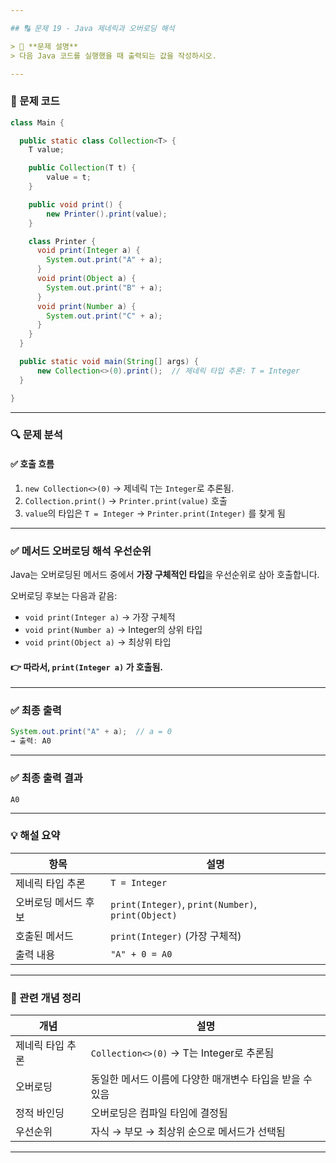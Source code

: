 ```yaml
---

## 🔠 문제 19 - Java 제네릭과 오버로딩 해석

> 📌 **문제 설명**
> 다음 Java 코드를 실행했을 때 출력되는 값을 작성하시오.

---
```


### 📄 문제 코드

```java
class Main {

  public static class Collection<T> {
    T value;

    public Collection(T t) {
        value = t;
    }

    public void print() {
        new Printer().print(value);
    }

    class Printer {
      void print(Integer a) {
        System.out.print("A" + a);
      }
      void print(Object a) {
        System.out.print("B" + a);
      }
      void print(Number a) {
        System.out.print("C" + a);
      }
    }
  }

  public static void main(String[] args) {
      new Collection<>(0).print();  // 제네릭 타입 추론: T = Integer
  }

}
```

---

### 🔍 문제 분석

#### ✅ 호출 흐름

1. `new Collection<>(0)` → 제네릭 `T`는 `Integer`로 추론됨.
2. `Collection.print()` → `Printer.print(value)` 호출
3. `value`의 타입은 `T = Integer` → `Printer.print(Integer)` 를 찾게 됨

---

### ✅ 메서드 오버로딩 해석 우선순위

Java는 오버로딩된 메서드 중에서 **가장 구체적인 타입**을 우선순위로 삼아 호출합니다.

오버로딩 후보는 다음과 같음:

* `void print(Integer a)` → 가장 구체적
* `void print(Number a)` → Integer의 상위 타입
* `void print(Object a)` → 최상위 타입

#### 👉 따라서, `print(Integer a)` 가 호출됨.

---

### ✅ 최종 출력

```java
System.out.print("A" + a);  // a = 0
→ 출력: A0
```

---

### ✅ 최종 출력 결과

```
A0
```

---

### 💡 해설 요약

| 항목          | 설명                                                 |
| ----------- | -------------------------------------------------- |
| 제네릭 타입 추론   | `T = Integer`                                      |
| 오버로딩 메서드 후보 | `print(Integer)`, `print(Number)`, `print(Object)` |
| 호출된 메서드     | `print(Integer)` (가장 구체적)                          |
| 출력 내용       | `"A" + 0 = A0`                                     |

---

### 📘 관련 개념 정리

| 개념        | 설명                                  |
| --------- | ----------------------------------- |
| 제네릭 타입 추론 | `Collection<>(0)` → T는 Integer로 추론됨 |
| 오버로딩      | 동일한 메서드 이름에 다양한 매개변수 타입을 받을 수 있음    |
| 정적 바인딩    | 오버로딩은 컴파일 타임에 결정됨                   |
| 우선순위      | 자식 → 부모 → 최상위 순으로 메서드가 선택됨          |

---